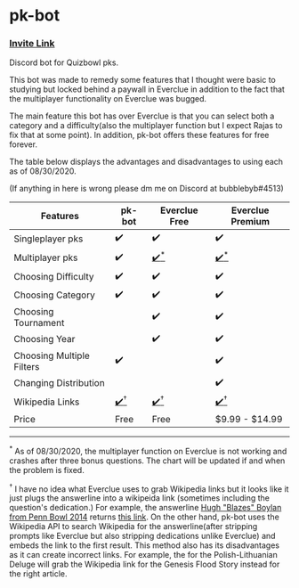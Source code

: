 # pk-bot

### [Invite Link](https://discord.com/oauth2/authorize?client_id=745454805954199683&scope=bot&permissions=3136)
Discord bot for Quizbowl pks.

This bot was made to remedy some features that I thought were basic to studying but locked behind a paywall in Everclue in addition to the fact that the multiplayer functionality on Everclue was bugged. 

The main feature this bot has over Everclue is that you can select both a category and a difficulty(also the multiplayer function but I expect Rajas to fix that at some point). In addition, pk-bot offers these features for free forever.

The table below displays the advantages and disadvantages to using each as of 08/30/2020.

(If anything in here is wrong please dm me on Discord at bubblebyb#4513)



| Features                  | pk-bot | Everclue Free | Everclue Premium |
|---------------------------|--------|---------------|------------------|
| Singleplayer pks          | ✔️      | ✔️             | ✔️                |
| Multiplayer pks           | ✔️      | <a href="#footnote1">✔️<sup>*</sup></a>             | <a href="#footnote1">✔️<sup>*</sup></a>                |
| Choosing Difficulty       | ✔️      | ✔️             | ✔️                |
| Choosing Category         | ✔️      | ✔️             | ✔️                |
| Choosing Tournament       |        | ✔️             | ✔️                |
| Choosing Year             |        | ✔️             | ✔️                |
| Choosing Multiple Filters | ✔️      |               | ✔️                |
| Changing Distribution     |        |               | ✔️                |
| Wikipedia Links           | <a href="footnote2">✔️<sup>†</sup></a>      | <a href="footnote2">✔️<sup>†</sup></a>           | <a href="footnote2">✔️<sup>†</sup></a>                |
| Price                     | Free   | Free          |    $9.99 - $14.99              |


<hr>
<sup id="footnote1">*</sup> As of 08/30/2020, the multiplayer function on Everclue is not working and crashes after three bonus questions. The chart will be updated if and when the problem is fixed.

<sup id="footnote2">†</sup> I have no idea what Everclue uses to grab Wikipedia links but it looks like it just plugs the answerline into a wikipeida link (sometimes including the question's dedication.) For example, the answerline [Hugh "Blazes" Boylan from Penn Bowl 2014](http://www.quizdb.org/?query=Ulysses&question_type%5B0%5D=Bonus&difficulty%5B0%5D=regular_college&tournament%5B0%5D=46) returns [this link](https://en.wikipedia.org/wiki/Hugh_"Blazes"_Boylan__<AR). On the other hand, pk-bot uses the Wikipedia API to search Wikipedia for the answerline(after stripping prompts like Everclue but also stripping dedications unlike Everclue) and embeds the link to the first result. This method also has its disadvantages as it can create incorrect links. For example, the for the Polish-Lithuanian Deluge will grab the Wikipedia link for the Genesis Flood Story instead for the right article.

